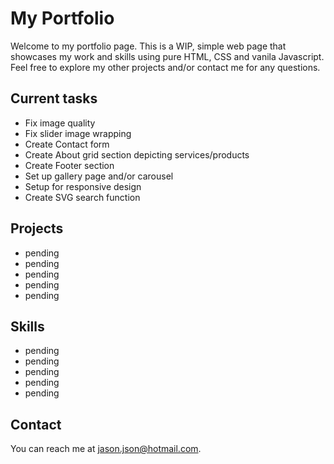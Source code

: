 # My Portfolio

Welcome to my portfolio page. This is a WIP, simple web page that showcases my work and skills using pure HTML, CSS and vanila Javascript. Feel free to explore my other projects and/or contact me for any questions.

## Current tasks

- Fix image quality
- Fix slider image wrapping
- Create Contact form
- Create About grid section depicting services/products
- Create Footer section
- Set up gallery page and/or carousel
- Setup for responsive design
- Create SVG search function

## Projects

- pending
- pending
- pending
- pending
- pending

## Skills

- pending
- pending
- pending
- pending
- pending

## Contact

You can reach me at [jason.json@hotmail.com](mailto:jason.json@hotmail.com).
